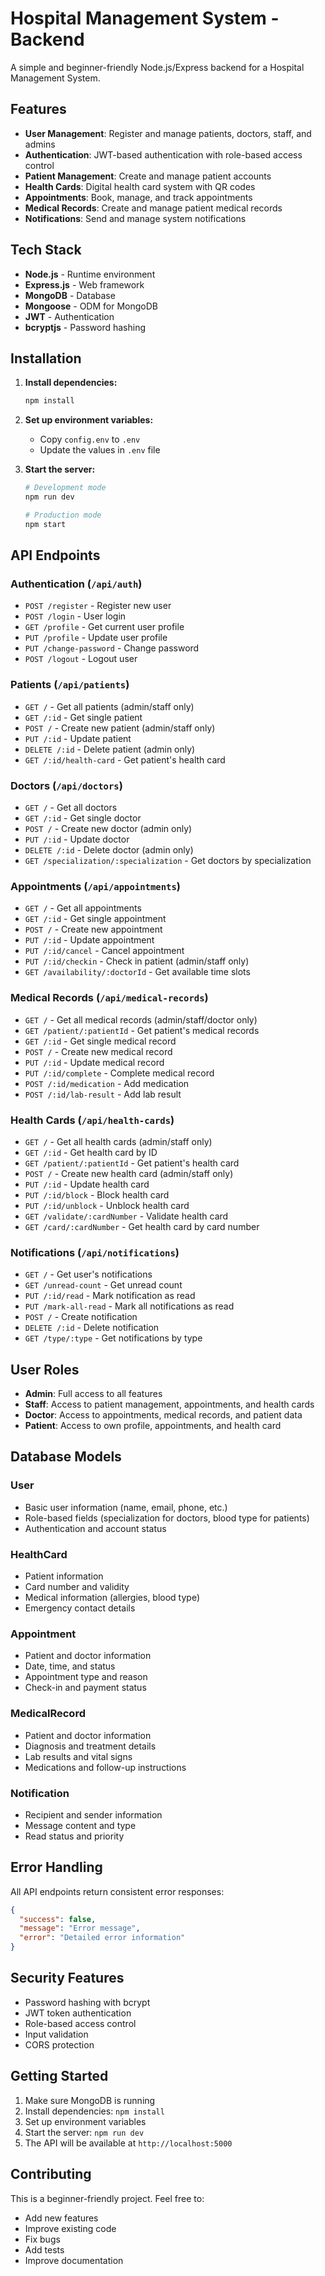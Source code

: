 # Hospital Management System - Backend

A simple and beginner-friendly Node.js/Express backend for a Hospital Management System.

## Features

- **User Management**: Register and manage patients, doctors, staff, and admins
- **Authentication**: JWT-based authentication with role-based access control
- **Patient Management**: Create and manage patient accounts
- **Health Cards**: Digital health card system with QR codes
- **Appointments**: Book, manage, and track appointments
- **Medical Records**: Create and manage patient medical records
- **Notifications**: Send and manage system notifications

## Tech Stack

- **Node.js** - Runtime environment
- **Express.js** - Web framework
- **MongoDB** - Database
- **Mongoose** - ODM for MongoDB
- **JWT** - Authentication
- **bcryptjs** - Password hashing

## Installation

1. **Install dependencies:**
   ```bash
   npm install
   ```

2. **Set up environment variables:**
   - Copy `config.env` to `.env`
   - Update the values in `.env` file

3. **Start the server:**
   ```bash
   # Development mode
   npm run dev
   
   # Production mode
   npm start
   ```

## API Endpoints

### Authentication (`/api/auth`)
- `POST /register` - Register new user
- `POST /login` - User login
- `GET /profile` - Get current user profile
- `PUT /profile` - Update user profile
- `PUT /change-password` - Change password
- `POST /logout` - Logout user

### Patients (`/api/patients`)
- `GET /` - Get all patients (admin/staff only)
- `GET /:id` - Get single patient
- `POST /` - Create new patient (admin/staff only)
- `PUT /:id` - Update patient
- `DELETE /:id` - Delete patient (admin only)
- `GET /:id/health-card` - Get patient's health card

### Doctors (`/api/doctors`)
- `GET /` - Get all doctors
- `GET /:id` - Get single doctor
- `POST /` - Create new doctor (admin only)
- `PUT /:id` - Update doctor
- `DELETE /:id` - Delete doctor (admin only)
- `GET /specialization/:specialization` - Get doctors by specialization

### Appointments (`/api/appointments`)
- `GET /` - Get all appointments
- `GET /:id` - Get single appointment
- `POST /` - Create new appointment
- `PUT /:id` - Update appointment
- `PUT /:id/cancel` - Cancel appointment
- `PUT /:id/checkin` - Check in patient (admin/staff only)
- `GET /availability/:doctorId` - Get available time slots

### Medical Records (`/api/medical-records`)
- `GET /` - Get all medical records (admin/staff/doctor only)
- `GET /patient/:patientId` - Get patient's medical records
- `GET /:id` - Get single medical record
- `POST /` - Create new medical record
- `PUT /:id` - Update medical record
- `PUT /:id/complete` - Complete medical record
- `POST /:id/medication` - Add medication
- `POST /:id/lab-result` - Add lab result

### Health Cards (`/api/health-cards`)
- `GET /` - Get all health cards (admin/staff only)
- `GET /:id` - Get health card by ID
- `GET /patient/:patientId` - Get patient's health card
- `POST /` - Create new health card (admin/staff only)
- `PUT /:id` - Update health card
- `PUT /:id/block` - Block health card
- `PUT /:id/unblock` - Unblock health card
- `GET /validate/:cardNumber` - Validate health card
- `GET /card/:cardNumber` - Get health card by card number

### Notifications (`/api/notifications`)
- `GET /` - Get user's notifications
- `GET /unread-count` - Get unread count
- `PUT /:id/read` - Mark notification as read
- `PUT /mark-all-read` - Mark all notifications as read
- `POST /` - Create notification
- `DELETE /:id` - Delete notification
- `GET /type/:type` - Get notifications by type

## User Roles

- **Admin**: Full access to all features
- **Staff**: Access to patient management, appointments, and health cards
- **Doctor**: Access to appointments, medical records, and patient data
- **Patient**: Access to own profile, appointments, and health card

## Database Models

### User
- Basic user information (name, email, phone, etc.)
- Role-based fields (specialization for doctors, blood type for patients)
- Authentication and account status

### HealthCard
- Patient information
- Card number and validity
- Medical information (allergies, blood type)
- Emergency contact details

### Appointment
- Patient and doctor information
- Date, time, and status
- Appointment type and reason
- Check-in and payment status

### MedicalRecord
- Patient and doctor information
- Diagnosis and treatment details
- Lab results and vital signs
- Medications and follow-up instructions

### Notification
- Recipient and sender information
- Message content and type
- Read status and priority

## Error Handling

All API endpoints return consistent error responses:
```json
{
  "success": false,
  "message": "Error message",
  "error": "Detailed error information"
}
```

## Security Features

- Password hashing with bcrypt
- JWT token authentication
- Role-based access control
- Input validation
- CORS protection

## Getting Started

1. Make sure MongoDB is running
2. Install dependencies: `npm install`
3. Set up environment variables
4. Start the server: `npm run dev`
5. The API will be available at `http://localhost:5000`

## Contributing

This is a beginner-friendly project. Feel free to:
- Add new features
- Improve existing code
- Fix bugs
- Add tests
- Improve documentation
